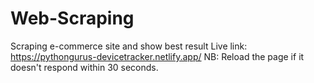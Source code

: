 # Web-Scraping
Scraping e-commerce site and show best result
Live link: https://pythongurus-devicetracker.netlify.app/
NB: Reload the page if it doesn't respond within 30 seconds.
